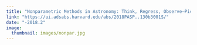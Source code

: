 ```yaml
---
title: "Nonparametric Methods in Astronomy: Think, Regress, Observe—Pick Any Three"
link: "https://ui.adsabs.harvard.edu/abs/2018PASP..130b3001S/"
date: "-2018.2"
image: 
  thumbnail: images/nonpar.jpg
---
```


